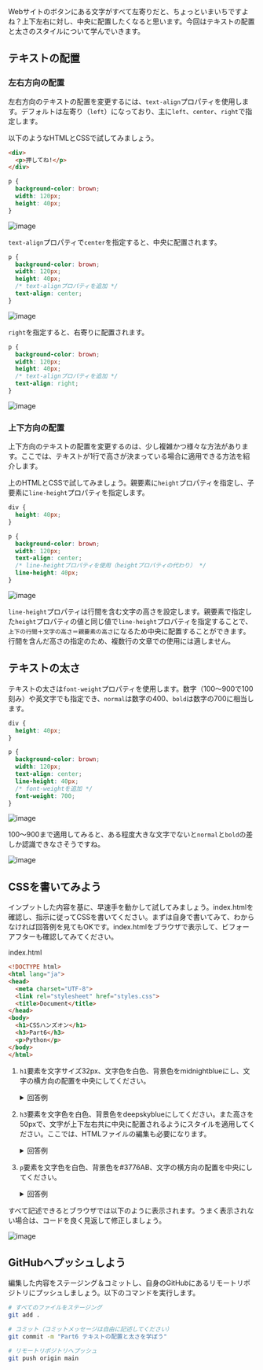 Webサイトのボタンにある文字がすべて左寄りだと、ちょっといまいちですよね？上下左右に対し、中央に配置したくなると思います。今回はテキストの配置と太さのスタイルについて学んでいきます。

## テキストの配置
### 左右方向の配置

左右方向のテキストの配置を変更するには、`text-align`プロパティを使用します。デフォルトは左寄り（`left`）になっており、主に`left`、`center`、`right`で指定します。

以下のようなHTMLとCSSで試してみましょう。

```html
<div>
  <p>押してね!</p>
</div>
```
```css
p {
  background-color: brown;
  width: 120px;
  height: 40px;
}
```

![image](https://github.com/user-attachments/assets/35906695-91f7-4b61-98dd-64c4ac253687)

`text-align`プロパティで`center`を指定すると、中央に配置されます。

```css
p {
  background-color: brown;
  width: 120px;
  height: 40px;
  /* text-alignプロパティを追加 */
  text-align: center;
}
```

![image](https://github.com/user-attachments/assets/059dc80d-d7a0-4435-a690-d056a2b77881)

`right`を指定すると、右寄りに配置されます。

```css
p {
  background-color: brown;
  width: 120px;
  height: 40px;
  /* text-alignプロパティを追加 */
  text-align: right;
}
```

![image](https://github.com/user-attachments/assets/ffb2a1da-32a0-4b7c-8fbc-db25969fd8ce)

### 上下方向の配置
上下方向のテキストの配置を変更するのは、少し複雑かつ様々な方法があります。ここでは、テキストが1行で高さが決まっている場合に適用できる方法を紹介します。

上のHTMLとCSSで試してみましょう。親要素に`height`プロパティを指定し、子要素に`line-height`プロパティを指定します。

```css
div {
  height: 40px;
}

p {
  background-color: brown;
  width: 120px;
  text-align: center;
  /* line-heightプロパティを使用（heightプロパティの代わり） */
  line-height: 40px;
}
```

![image](https://github.com/user-attachments/assets/8c44e943-41b2-4a9e-83cb-e6e3027ab8e4)

`line-height`プロパティは行間を含む文字の高さを設定します。親要素で指定した`height`プロパティの値と同じ値で`line-height`プロパティを指定することで、`上下の行間＋文字の高さ＝親要素の高さ`になるため中央に配置することができます。行間を含んだ高さの指定のため、複数行の文章での使用には適しません。

## テキストの太さ
テキストの太さは`font-weight`プロパティを使用します。数字（100～900で100刻み）や英文字でも指定でき、`normal`は数字の400、`bold`は数字の700に相当します。

```css
div {
  height: 40px;
}

p {
  background-color: brown;
  width: 120px;
  text-align: center;
  line-height: 40px;
  /* font-weightを追加 */
  font-weight: 700;
}
```

![image](https://github.com/user-attachments/assets/67ab6325-1d92-48e6-a4d6-1245fe16b939)

100～900まで適用してみると、ある程度大きな文字でないと`normal`と`bold`の差しか認識できなさそうですね。

![image](https://github.com/user-attachments/assets/ffcac8c9-4fe6-415c-819a-039cbacb1a3c)

## CSSを書いてみよう
インプットした内容を基に、早速手を動かして試してみましょう。index.htmlを確認し、指示に従ってCSSを書いてください。まずは自身で書いてみて、わからなければ回答例を見てもOKです。index.htmlをブラウザで表示して、ビフォーアフターも確認してみてください。

index.html

```html
<!DOCTYPE html>
<html lang="ja">
<head>
  <meta charset="UTF-8">
  <link rel="stylesheet" href="styles.css">
  <title>Document</title>
</head>
<body>
  <h1>CSSハンズオン</h1>
  <h3>Part6</h3>
  <p>Python</p>
</body>
</html>
```

1. `h1`要素を文字サイズ32px、文字色を白色、背景色をmidnightblueにし、文字の横方向の配置を中央にしてください。
    <details>
    <summary>回答例</summary>

    ```css
    /* h1要素に適用するスタイル */
    h1 {
      font-size: 32px;
      color: white;
      background-color: midnightblue;
      text-align: center;
    }
    ```
    </details>

2. `h3`要素を文字色を白色、背景色をdeepskyblueにしてください。また高さを50pxで、文字が上下左右共に中央に配置されるようにスタイルを適用してください。ここでは、HTMLファイルの編集も必要になります。
    <details>
    <summary>回答例</summary>

    ```html
    <div>
      <h3>Part6</h3>
    </div>
    ```
    ```css
    /* h3要素に適用するスタイル */
    div {
      height: 50px;
    }
    
    h3 {
      color: white;
      background-color: deepskyblue;
      line-height: 50px;
      text-align: center;
    }
    ```
    </details>

3. `p`要素を文字色を白色、背景色を#3776AB、文字の横方向の配置を中央にしてください。
    <details>
    <summary>回答例</summary>

    ```css
    /* p要素に適用するスタイル */
    p {
      color: white;
      background-color: #3776AB;
      text-align: center;
    }
    ```
    </details>

すべて記述できるとブラウザでは以下のように表示されます。うまく表示されない場合は、コードを良く見返して修正しましょう。

![image](https://github.com/user-attachments/assets/8942ed04-bccc-4f6a-8d0a-96eb61b39b3d)

## GitHubへプッシュしよう
編集した内容をステージング＆コミットし、自身のGitHubにあるリモートリポジトリにプッシュしましょう。以下のコマンドを実行します。

```bash
# すべてのファイルをステージング
git add .

# コミット（コミットメッセージは自由に記述してください）
git commit -m "Part6 テキストの配置と太さを学ぼう"

# リモートリポジトリへプッシュ
git push origin main
```